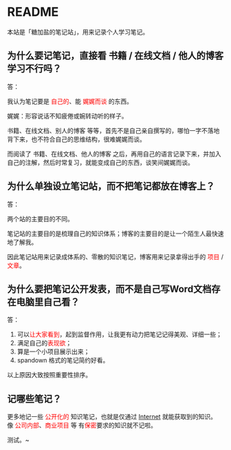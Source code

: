 # README

本站是「糖加盐的笔记站」，用来记录个人学习笔记。

## 为什么要记笔记，直接看 书籍 / 在线文档 / 他人的博客 学习不行吗？

答：

我认为笔记要是 <span style="color:red;">自己的</span>、能 <span style="color:red;">娓娓而谈</span> 的东西。

娓娓：形容说话不知疲倦或婉转动听的样子。

书籍、在线文档、别人的博客 等等，首先不是自己亲自撰写的，哪怕一字不落地背下来，也不符合自己的思维结构，很难娓娓而谈。

而阅读了 书籍、在线文档、他人的博客 之后，再用自己的语言记录下来，并加入自己的注解，然后时常复习，就能变成自己的东西，谈笑间娓娓而谈。

## 为什么单独设立笔记站，而不把笔记都放在博客上？

答：

两个站的主要目的不同。

笔记站的主要目的是梳理自己的知识体系；博客的主要目的是让一个陌生人最快速地了解我。

因此笔记站用来记录成体系的、零散的知识笔记，博客用来记录拿得出手的 <span style="color:red;">项目</span> / <span style="color:red;">文章</span>。

## 为什么要把笔记公开发表，而不是自己写Word文档存在电脑里自己看？

答：

1. 可以<span style="color:red;">让大家看到</span>，起到监督作用，让我更有动力把笔记记得美观、详细一些；
2. 满足自己的<span style="color:red;">表现欲</span>；
3. 算是一个小项目展示出来；
4. spandown 格式的笔记简约好看。

以上原因大致按照重要性排序。

## 记哪些笔记？

更多地记一些 <span style="color:red;">公开化的</span> 知识笔记，也就是仅通过 [Internet](https://en.wikipedia.org/wiki/Internet) 就能获取到的知识。
像 <span style="color:red;">公司内部</span>、<span style="color:red;">商业项目</span> 等 有<span style="color:red;">保密</span>要求的知识就不记啦。

测试。~

